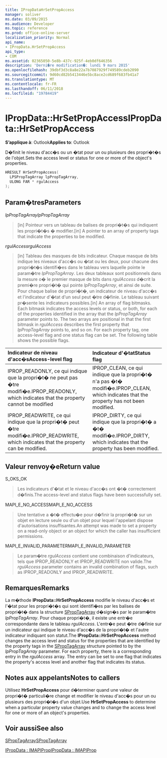```yaml
---
title: IPropDataHrSetPropAccess
manager: soliver
ms.date: 03/09/2015
ms.audience: Developer
ms.topic: reference
ms.prod: office-online-server
localization_priority: Normal
api_name:
- IPropData.HrSetPropAccess
api_type:
- COM
ms.assetid: 02365050-5e8b-437c-925f-4eb0df646356
description: 'Derni�re modification�: lundi 9 mars 2015'
ms.openlocfilehash: 39dbf3d3c8a8e22a7b7087929f749589cdeb2090
ms.sourcegitcommit: 9d60cd82b5413446e5bc8ace2cd689f683fb41a7
ms.translationtype: MT
ms.contentlocale: fr-FR
ms.lasthandoff: 06/11/2018
ms.locfileid: "19784419"
---
```

# <a name="ipropdatahrsetpropaccess"></a><span data-ttu-id="b11e1-103">IPropData::HrSetPropAccess</span><span class="sxs-lookup"><span data-stu-id="b11e1-103">IPropData::HrSetPropAccess</span></span>

  
  
<span data-ttu-id="b11e1-104">**S’applique à**: Outlook</span><span class="sxs-lookup"><span data-stu-id="b11e1-104">**Applies to**: Outlook</span></span> 
  
<span data-ttu-id="b11e1-105">D�finit le niveau d'acc�s ou un �tat pour un ou plusieurs des propri�t�s de l'objet.</span><span class="sxs-lookup"><span data-stu-id="b11e1-105">Sets the access level or status for one or more of the object's properties.</span></span>
  
```cpp
HRESULT HrSetPropAccess(
  LPSPropTagArray lpPropTagArray,
  ULONG FAR * rgulAccess
);
```

## <a name="parameters"></a><span data-ttu-id="b11e1-106">Param�tres</span><span class="sxs-lookup"><span data-stu-id="b11e1-106">Parameters</span></span>

 <span data-ttu-id="b11e1-107">_lpPropTagArray_</span><span class="sxs-lookup"><span data-stu-id="b11e1-107">_lpPropTagArray_</span></span>
  
> <span data-ttu-id="b11e1-108">[in] Pointeur vers un tableau de balises de propri�t�s qui indiquent les propri�t�s � modifier.</span><span class="sxs-lookup"><span data-stu-id="b11e1-108">[in] A pointer to an array of property tags that indicate the properties to be modified.</span></span> 
    
 <span data-ttu-id="b11e1-109">_rgulAccess_</span><span class="sxs-lookup"><span data-stu-id="b11e1-109">_rgulAccess_</span></span>
  
> <span data-ttu-id="b11e1-p101">[in] Tableau des masques de bits indicateur. Chaque masque de bits indique les niveaux d'acc�s ou �tat ou les deux, pour chacune des propri�t�s identifi�es dans le tableau vers laquelle pointe le param�tre  _lpPropTagArray_. Les deux tableaux sont positionnels dans la mesure o� le premier masque de bits dans  _rgulAccess_ d�crit la premi�re propri�t� qui pointe  _lpPropTagArray_, et ainsi de suite. Pour chaque balise de propri�t�, un indicateur de niveau d'acc�s et l'indicateur d'�tat d'un seul peut �tre d�finie. Le tableau suivant pr�sente les indicateurs possibles.</span><span class="sxs-lookup"><span data-stu-id="b11e1-p101">[in] An array of flag bitmasks. Each bitmask indicates the access levels or status, or both, for each of the properties identified in the array that the  _lpPropTagArray_ parameter points to. The two arrays are positional in that the first bitmask in  _rgulAccess_ describes the first property that  _lpPropTagArray_ points to, and so on. For each property tag, one access-level flag and one status flag can be set. The following table shows the possible flags.</span></span> 
    
|<span data-ttu-id="b11e1-115">**Indicateur de niveau d'acc�s**</span><span class="sxs-lookup"><span data-stu-id="b11e1-115">**Access-level flag**</span></span>|<span data-ttu-id="b11e1-116">**Indicateur d'�tat**</span><span class="sxs-lookup"><span data-stu-id="b11e1-116">**Status flag**</span></span>|
|:-----|:-----|
|<span data-ttu-id="b11e1-117">IPROP_READONLY, ce qui indique que la propri�t� ne peut pas �tre modifi�e.</span><span class="sxs-lookup"><span data-stu-id="b11e1-117">IPROP_READONLY, which indicates that the property cannot be modified</span></span>  <br/> |<span data-ttu-id="b11e1-118">IPROP_CLEAN, ce qui indique que la propri�t� n'a pas �t� modifi�e.</span><span class="sxs-lookup"><span data-stu-id="b11e1-118">IPROP_CLEAN, which indicates that the property has not been modified.</span></span>  <br/> |
|<span data-ttu-id="b11e1-119">IPROP_READWRITE, ce qui indique que la propri�t� peut �tre modifi�e.</span><span class="sxs-lookup"><span data-stu-id="b11e1-119">IPROP_READWRITE, which indicates that the property can be modified.</span></span>  <br/> |<span data-ttu-id="b11e1-120">IPROP_DIRTY, ce qui indique que la propri�t� a �t� modifi�e.</span><span class="sxs-lookup"><span data-stu-id="b11e1-120">IPROP_DIRTY, which indicates that the property has been modified.</span></span>  <br/> |
   
## <a name="return-value"></a><span data-ttu-id="b11e1-121">Valeur renvoy�e</span><span class="sxs-lookup"><span data-stu-id="b11e1-121">Return value</span></span>

<span data-ttu-id="b11e1-122">S_OK</span><span class="sxs-lookup"><span data-stu-id="b11e1-122">S_OK</span></span> 
  
> <span data-ttu-id="b11e1-123">Les indicateurs d'�tat et le niveau d'acc�s ont �t� correctement d�finis.</span><span class="sxs-lookup"><span data-stu-id="b11e1-123">The access-level and status flags have been successfully set.</span></span>
    
<span data-ttu-id="b11e1-124">MAPI_E_NO_ACCESS</span><span class="sxs-lookup"><span data-stu-id="b11e1-124">MAPI_E_NO_ACCESS</span></span> 
  
> <span data-ttu-id="b11e1-125">Une tentative a �t� effectu�e pour d�finir la propri�t� sur un objet en lecture seule ou d'un objet pour lequel l'appelant dispose d'autorisations insuffisantes.</span><span class="sxs-lookup"><span data-stu-id="b11e1-125">An attempt was made to set a property on a read-only object or an object for which the caller has insufficient permissions.</span></span>
    
<span data-ttu-id="b11e1-126">MAPI_E_INVALID_PARAMETER</span><span class="sxs-lookup"><span data-stu-id="b11e1-126">MAPI_E_INVALID_PARAMETER</span></span> 
  
> <span data-ttu-id="b11e1-127">Le param�tre  _rgulAccess_ contient une combinaison d'indicateurs, tels que IPROP_READONLY et IPROP_READWRITE non valide.</span><span class="sxs-lookup"><span data-stu-id="b11e1-127">The  _rgulAccess_ parameter contains an invalid combination of flags, such as IPROP_READONLY and IPROP_READWRITE.</span></span> 
    
## <a name="remarks"></a><span data-ttu-id="b11e1-128">Remarques</span><span class="sxs-lookup"><span data-stu-id="b11e1-128">Remarks</span></span>

<span data-ttu-id="b11e1-p102">La m�thode **IPropData::HrSetPropAccess** modifie le niveau d'acc�s et l'�tat pour les propri�t�s qui sont identifi�es par les balises de propri�t� dans la structure [SPropTagArray](sproptagarray.md) d�sign�s par le param�tre  _lpPropTagArray_. Pour chaque propri�t�, il existe une entr�e correspondante dans le tableau  _rgulAccess_. L'entr�e peut �tre d�finie sur un indicateur qui indique le niveau d'acc�s de la propri�t� et l'autre indicateur indiquant son statut.</span><span class="sxs-lookup"><span data-stu-id="b11e1-p102">The **IPropData::HrSetPropAccess** method changes the access level and status for the properties that are identified by the property tags in the [SPropTagArray](sproptagarray.md) structure pointed to by the  _lpPropTagArray_ parameter. For each property, there is a corresponding entry in the  _rgulAccess_ array. The entry can be set to one flag that indicates the property's access level and another flag that indicates its status.</span></span> 
  
## <a name="notes-to-callers"></a><span data-ttu-id="b11e1-132">Notes aux appelants</span><span class="sxs-lookup"><span data-stu-id="b11e1-132">Notes to callers</span></span>

<span data-ttu-id="b11e1-133">Utilisez **HrSetPropAccess** pour d�terminer quand une valeur de propri�t� particuli�re change et modifier le niveau d'acc�s pour un ou plusieurs des propri�t�s d'un objet.</span><span class="sxs-lookup"><span data-stu-id="b11e1-133">Use **HrSetPropAccess** to determine when a particular property value changes and to change the access level for one or more of an object's properties.</span></span> 
  
## <a name="see-also"></a><span data-ttu-id="b11e1-134">Voir aussi</span><span class="sxs-lookup"><span data-stu-id="b11e1-134">See also</span></span>



[<span data-ttu-id="b11e1-135">SPropTagArray</span><span class="sxs-lookup"><span data-stu-id="b11e1-135">SPropTagArray</span></span>](sproptagarray.md)
  
[<span data-ttu-id="b11e1-136">IPropData : IMAPIProp</span><span class="sxs-lookup"><span data-stu-id="b11e1-136">IPropData : IMAPIProp</span></span>](ipropdataimapiprop.md)

